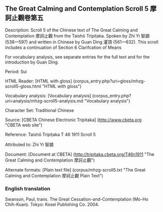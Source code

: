 ## The Great Calming and Contemplation Scroll 5 摩訶止觀卷第五

Description: Scroll 5 of the Chinese text of The Great Calming and Contemplation 摩訶止觀 from the Taishō Tripiṭaka. Spoken by Zhi Yi 智顗 (538—597) and written in Chinese by Guan Ding 灌頂 (561—632). This scroll includes a continuation of Section 6 Clarifcation of Means

For vocabulary analysis, see separate entries for the full text and for the introduction by Guan Ding.

Period: Sui

HTML Reader: [HTML with gloss] (corpus_entry.php?uri=gloss/mhzg-scroll5-gloss.html "HTML with gloss")

Vocabulary analysis: [Vocabulary analysis] (corpus_entry.php?uri=analysis/mhzg-scroll5-analysis.md "Vocabulary analysis")

Character Set: Traditional Chinese

Source: [CBETA Chinese Electronic Tripitaka] (http://www.cbeta.org "CBETA web site")

Reference: Taishō Tripiṭaka T 46 1911 Scroll 5

Attributed to: Zhi Yi 智顗

Document: [Document at CBETA] (http://tripitaka.cbeta.org/T46n1911 "The Great Calming and Contemplation 摩訶止觀")

Alternate formats: [Plain text file] (corpus/mhzg-scroll5.txt "The Great Calming and Contemplation 摩訶止觀 Plain Text")

### English translation

Swanson, Paul, trans. The Great Cessation-and-Contemplation (Mo-Ho Chih-Kuan). Tokyo: Kosei Publishing Co. 2004.